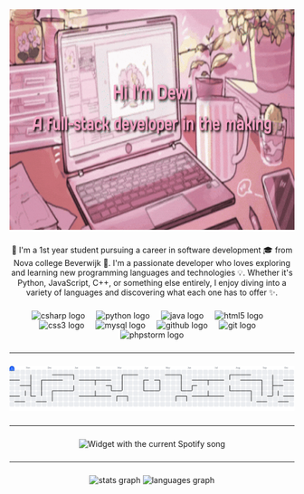 <div align="center">
  <img height="390" src="https://github.com/xDewitjuh/xDewitjuh/blob/main/Untitled_Project_V2-ezgif.com-crop.gif?raw=true"  />
</div>

###

<p align="center">🌺 I'm a 1st year student pursuing a career in software development 🎓 from Nova college Beverwijk 🏫. I'm a passionate developer who loves exploring and learning new programming languages and technologies 💡. Whether it's Python, JavaScript, C++, or something else entirely, I enjoy diving into a variety of languages and discovering what each one has to offer ✨.</p>

###

<div align="center">
  <img src="https://cdn.jsdelivr.net/gh/devicons/devicon/icons/csharp/csharp-original.svg" height="40" alt="csharp logo"  />
  <img width="12" />
  <img src="https://skillicons.dev/icons?i=py" height="40" alt="python logo"  />
  <img width="12" />
  <img src="https://skillicons.dev/icons?i=java" height="40" alt="java logo"  />
  <img width="12" />
  <img src="https://cdn.jsdelivr.net/gh/devicons/devicon/icons/html5/html5-original.svg" height="40" alt="html5 logo"  />
  <img width="12" />
  <img src="https://cdn.jsdelivr.net/gh/devicons/devicon/icons/css3/css3-original.svg" height="40" alt="css3 logo"  />
  <img width="12" />
  <img src="https://skillicons.dev/icons?i=mysql" height="40" alt="mysql logo"  />
  <img width="12" />
  <img src="https://skillicons.dev/icons?i=github" height="40" alt="github logo"  />
  <img width="12" />
  <img src="https://skillicons.dev/icons?i=git" height="40" alt="git logo"  />
  <img width="12" />
  <img src="https://cdn.jsdelivr.net/gh/devicons/devicon/icons/phpstorm/phpstorm-original.svg" height="40" alt="phpstorm logo"  />
</div>

###

---

###

<picture>
  <source media="(prefers-color-scheme: dark)" srcset="https://raw.githubusercontent.com/xDewitjuh/xDewitjuh/output/pacman-contribution-graph-dark.svg">
  <source media="(prefers-color-scheme: light)" srcset="https://raw.githubusercontent.com/xDewitjuh/xDewitjuh/output/pacman-contribution-graph.svg">
  <img alt="pacman contribution graph" src="https://raw.githubusercontent.com/xDewitjuh/xDewitjuh/output/pacman-contribution-graph.svg">
</picture>

###

---

###

<div align="center">
  <img src="https://spotify-readme-image-d.24-7.dev/?eq_color=E37383&theme=dark&?theme=dark&spin=true&rainbow=false&scan=false" alt="Widget with the current Spotify song"  />
</div>

###

---

###

<div align="center">
  <img src="https://github-readme-stats.vercel.app/api?username=xDewitjuh&hide_title=false&hide_rank=false&show_icons=true&include_all_commits=true&count_private=true&disable_animations=false&theme=bear&locale=en&hide_border=false&order=1&layout=compact" height="150" alt="stats graph"  />
  <img src="https://github-readme-stats.vercel.app/api/top-langs?username=xDewitjuh&locale=en&hide_title=false&layout=compact&card_width=320&langs_count=5&theme=bear&hide_border=false&order=2" height="150" alt="languages graph"  />
</div>

###
